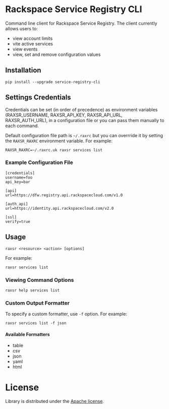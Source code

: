# Rackspace Service Registry CLI

Command line client for Rackspace Service Registry. The client currently allows
users to:

* view account limits
* vite active services
* view events
* view, set and remove configuration values

## Installation

`pip install --upgrade service-registry-cli`

## Settings Credentials

Credentials can be set (in order of precedence) as environment variables (RAXSR_USERNAME,
RAXSR_API_KEY, RAXSR_API_URL, RAXSR_AUTH_URL), in a configuration file or you can pass 
them manually to each command.

Default configuration file path is `~/.raxrc` but you can overrride it by
setting the `RAXSR_RAXRC` environment variable. For example:

`RAXSR_RAXRC=~/.raxrc.uk raxsr services list`

### Example Configuration File

```
[credentials]
username=foo
api_key=bar

[api]
url=https://dfw.registry.api.rackspacecloud.com/v1.0

[auth_api]
url=https://identity.api.rackspacecloud.com/v2.0

[ssl]
verify=true
```

## Usage

`raxsr <resource> <action> [options]`

For example:

`raxsr services list`

### Viewing Command Options

`raxsr help services list`

### Custom Output Formatter

To specify a custom formatter, use `-f` option. For example:

`raxsr services list -f json`

#### Available Formatters

* table
* csv
* json
* yaml
* html

# License

Library is distributed under the [Apache license](http://www.apache.org/licenses/LICENSE-2.0.html).
